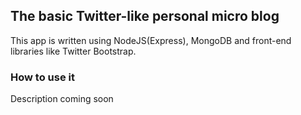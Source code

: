 ## The basic Twitter-like personal micro blog

This app is written using NodeJS(Express), MongoDB and front-end libraries like Twitter Bootstrap.

### How to use it

Description coming soon
